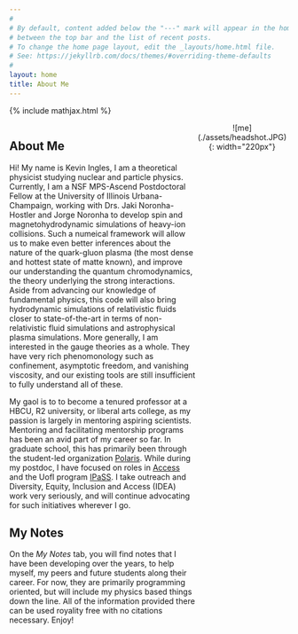 ```yaml
---
#
# By default, content added below the "---" mark will appear in the home page
# between the top bar and the list of recent posts.
# To change the home page layout, edit the _layouts/home.html file.
# See: https://jekyllrb.com/docs/themes/#overriding-theme-defaults
#
layout: home
title: About Me
---
```

{% include mathjax.html %}


<div style="display: grid; grid-template-columns: 2fr 1fr;">
  <div sytle="text-align: just;" markdown="1">
  <h2> About Me </h2>

  Hi!
  My name is Kevin Ingles, I am a theoretical physicist studying nuclear and particle physics. 
  Currently, I am a NSF MPS-Ascend Postdoctoral Fellow at the University of Illinois Urbana-Champaign,
  working with Drs. Jaki Noronha-Hostler and Jorge Noronha to develop spin and 
  magnetohydrodynamic simulations of heavy-ion collisions.
  Such a numeical framework will allow us to make even better inferences about the nature of the quark-gluon
  plasma (the most dense and hottest state of matte known), and improve our understanding the quantum 
  chromodynamics, the theory underlying the strong interactions.
  Aside from advancing our knowledge of fundamental physics, this code will also bring hydrodynamic simulations
  of relativistic fluids closer to state-of-the-art in terms of non-relativistic fluid simulations and 
  astrophysical plasma simulations.
  More generally, I am interested in the gauge theories as a whole.
  They have very rich phenomonology such as confinement, asymptotic freedom, and vanishing viscosity, and 
  our existing tools are still insufficient to fully understand all of these.

  My gaol is to to become a tenured professor at a HBCU, R2 university, or liberal arts college,
  as my passion is largely in mentoring aspiring scientists.
  Mentoring and facilitating mentorship programs has been an avid part of my career so far.
  In graduate school, this has primarily been through the student-led organization 
  [Polaris](https://physics.osu.edu/student-organizations-0/polaris-0).
  While during my postdoc, I have focused on roles in [Access](https://accessnetwork.org/) and the UofI program [IPaSS](https://ipass.physics.illinois.edu/).
  I take outreach and Diversity, Equity, Inclusion and Access (IDEA) work very seriously,
  and will continue advocating for such initiatives wherever I go.

  <h2> My Notes </h2>

  On the _My Notes_ tab, you will find notes that I have been developing over the years, to help myself,
  my peers and future students along their career.
  For now, they are primarily programming oriented, but will include my physics based things down the line.
  All of the information provided there can be used royality free with no citations necessary.
  Enjoy!
  </div>
  <div style="text-align: center;" markdown="1">
  ![me](./assets/headshot.JPG){: width="220px"}
  </div>
</div>

